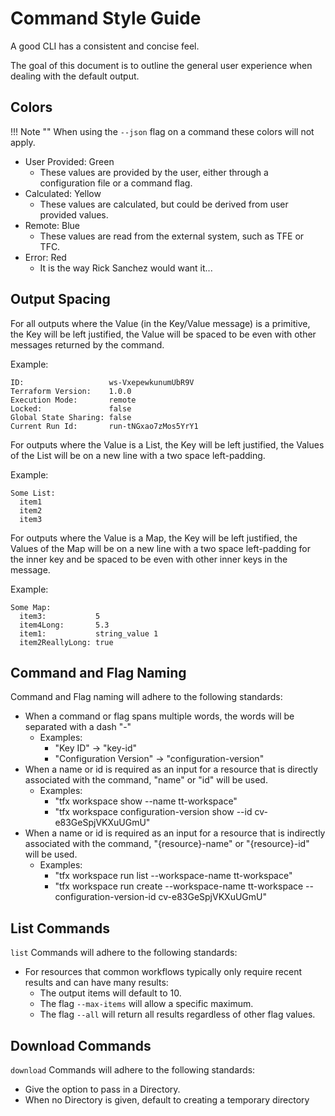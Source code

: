 # Command Style Guide

A good CLI has a consistent and concise feel.

The goal of this document is to outline the general user experience when dealing with the default output. 

## Colors

!!! Note ""
    When using the `--json` flag on a command these colors will not apply.

- User Provided: Green
    - These values are provided by the user, either through a configuration file or a command flag.
- Calculated: Yellow
    - These values are calculated, but could be derived from user provided values.
- Remote: Blue
    - These values are read from the external system, such as TFE or TFC.
- Error: Red
    - It is the way Rick Sanchez would want it...

## Output Spacing

For all outputs where the Value (in the Key/Value message) is a primitive, the Key will be left justified, the Value will be spaced to be even with other messages returned by the command.

Example:

```
ID:                   ws-VxepewkunumUbR9V
Terraform Version:    1.0.0
Execution Mode:       remote
Locked:               false
Global State Sharing: false
Current Run Id:       run-tNGxao7zMos5YrY1
```

For outputs where the Value is a List, the Key will be left justified, the Values of the List will be on a new line with a two space left-padding.

Example:

```
Some List:           
  item1
  item2
  item3
```

For outputs where the Value is a Map, the Key will be left justified, the Values of the Map will be on a new line with a two space left-padding for the inner key and be spaced to be even with other inner keys in the message.

Example:

```
Some Map:            
  item3:           5
  item4Long:       5.3
  item1:           string_value 1
  item2ReallyLong: true
```

## Command and Flag Naming

Command and Flag naming will adhere to the following standards:

- When a command or flag spans multiple words, the words will be separated with a dash "-"
    - Examples:
        - "Key ID" -> "key-id"
        - "Configuration Version" -> "configuration-version"
- When a name or id is required as an input for a resource that is directly associated with the command, "name" or "id" will be used.
    - Examples:
        - "tfx workspace show --name tt-workspace"
        - "tfx workspace configuration-version show --id cv-e83GeSpjVKXuUGmU"
- When a name or id is required as an input for a resource that is indirectly associated with the command, "{resource}-name" or "{resource}-id" will be used.
    - Examples:
        - "tfx workspace run list --workspace-name tt-workspace"
        - "tfx workspace run create --workspace-name tt-workspace --configuration-version-id cv-e83GeSpjVKXuUGmU"

## List Commands

`list` Commands will adhere to the following standards:

- For resources that common workflows typically only require recent results and can have many results:
  - The output items will default to 10.
  - The flag `--max-items` will allow a specific maximum.
  - The flag `--all` will return all results regardless of other flag values.

## Download Commands

`download` Commands will adhere to the following standards:

- Give the option to pass in a Directory.
- When no Directory is given, default to creating a temporary directory
